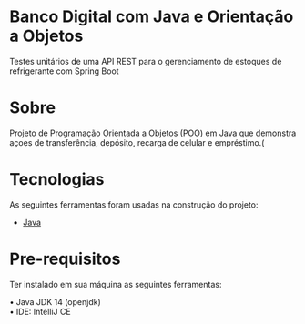 
<h1>Banco Digital com Java e Orientação a Objetos
</h1>

<p>Testes unitários de uma API REST para o gerenciamento de estoques de refrigerante com Spring Boot</p>


# Sobre
<p>Projeto de Programação Orientada a Objetos (POO) em Java que demonstra açoes de transferência, depósito, recarga de celular e empréstimo.(</p>


# Tecnologias
<p>As seguintes ferramentas foram usadas na construção do projeto:

- [Java](https://www.java.com/)


</p>

# Pre-requisitos
<p>Ter instalado em sua máquina as seguintes ferramentas:

•  Java  JDK 14 (openjdk) </br> 
•  IDE: IntelliJ CE </br> 


</p>


